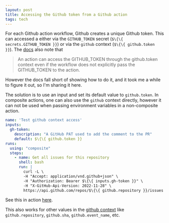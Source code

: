 ```yaml
---
layout: post
title: Accessing the Github token from a Github action
tags: tech
---
```


For each Github action workflow, Github creates a unique Github token. This can accessed a either via the  `GITHUB_TOKEN` secret (`$\{\{ secrets.GITHUB_TOKEN }}`) or via the `github` context (`$\{\{ github.token }}`).
The [docs](https://docs.github.com/en/actions/security-guides/automatic-token-authentication#using-the-github_token-in-a-workflow) also note that 

> An action can access the GITHUB_TOKEN through the github.token context even if the workflow does not explicitly pass the GITHUB_TOKEN to the action.

However the docs fall short of showing how to do it, and it took me a while to figure it out, so I'm sharing it here.

<!--break-->

The solution is to use an input and set its default value to `github.token`. In composite actions, one can also use the `github` context directly, however it can not be used when passing environment variables in a non-composite action.

```yaml
name: 'Test github context access'
inputs:
  gh-token:
    description: "A GitHub PAT used to add the comment to the PR"
    default: $\{\{ github.token }}
runs:
  using: "composite"
  steps:
    - name: Get all issues for this repository
      shell: bash
      run: |
        curl -L \
        -H "Accept: application/vnd.github+json" \
        -H "Authorization: Bearer $\{\{ inputs.gh-token }}" \
        -H "X-GitHub-Api-Version: 2022-11-28" \
        https://api.github.com/repos/$\{\{ github.repository }}/issues
```

See this in action [here](https://github.com/markszabo/markszabo.github.io/pull/1).

This also works for other values in the [github context](https://docs.github.com/en/actions/learn-github-actions/contexts#github-context) like `github.repository`, `github.sha`, `github.event_name`, etc. 
